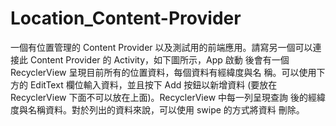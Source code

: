 # Location_Content-Provider
一個有位置管理的 Content Provider 以及測試用的前端應用。請寫另一個可以連接此 Content Provider 的 Activity，如下圖所示，App 啟動 後會有一個 RecyclerView 呈現目前所有的位置資料，每個資料有經緯度與名 稱。可以使用下方的 EditText 欄位輸入資料，並且按下 Add 按鈕以新增資料 (要放在 RecyclerView 下面不可以放在上面)。RecyclerView 中每一列呈現查詢 後的經緯度與名稱資料。對於列出的資料來說，可以使用 swipe 的方式將資料 刪除。
